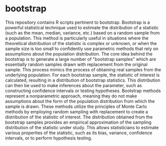 # bootstrap
This repository contains R scripts pertinent to bootstrap.
Bootstrap is a powerful statistical technique used to estimate the distribution of a statistic (such as the mean, median, variance, etc.) based on a random sample from a population. This method is particularly useful in situations where the theoretical distribution of the statistic is complex or unknown, or when the sample size is too small to confidently use parametric methods that rely on assumptions about the population distribution.
The core idea behind the bootstrap is to generate a large number of "bootstrap samples" which are essentially random samples drawn with replacement from the original sample. This process mimics the process of obtaining real samples from the underlying population. For each bootstrap sample, the statistic of interest is calculated, resulting in a distribution of bootstrap statistics. This distribution can then be used to make inferences about the parameter, such as constructing confidence intervals or testing hypotheses.
Bootstrap methods represent a nonparametric approach, meaning they do not make assumptions about the form of the population distribution from which the sample is drawn. These methods utilize the principles of Monte Carlo methods by employing random sampling with replacement to create a distribution of the statistic of interest.
The distribution obtained from the bootstrap samples provides an empirical approximation of the sampling distribution of the statistic under study. This allows statisticians to estimate various properties of the statistic, such as its bias, variance, confidence intervals, or to perform hypothesis testing.

